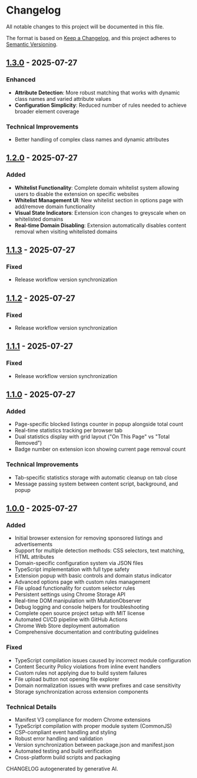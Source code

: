 # Changelog

All notable changes to this project will be documented in this file.

The format is based on [Keep a Changelog](https://keepachangelog.com/en/1.0.0/),
and this project adheres to [Semantic Versioning](https://semver.org/spec/v2.0.0.html).

## [1.3.0] - 2025-07-27

### Enhanced
- **Attribute Detection**: More robust matching that works with dynamic class names and varied attribute values
- **Configuration Simplicity**: Reduced number of rules needed to achieve broader element coverage

### Technical Improvements
- Better handling of complex class names and dynamic attributes

## [1.2.0] - 2025-07-27

### Added
- **Whitelist Functionality**: Complete domain whitelist system allowing users to disable the extension on specific websites
- **Whitelist Management UI**: New whitelist section in options page with add/remove domain functionality
- **Visual State Indicators**: Extension icon changes to greyscale when on whitelisted domains
- **Real-time Domain Disabling**: Extension automatically disables content removal when visiting whitelisted domains


## [1.1.3] - 2025-07-27

### Fixed
- Release workflow version synchronization

## [1.1.2] - 2025-07-27

### Fixed
- Release workflow version synchronization

## [1.1.1] - 2025-07-27

### Fixed
- Release workflow version synchronization

## [1.1.0] - 2025-07-27

### Added
- Page-specific blocked listings counter in popup alongside total count
- Real-time statistics tracking per browser tab
- Dual statistics display with grid layout ("On This Page" vs "Total Removed")
- Badge number on extension icon showing current page removal count


### Technical Improvements
- Tab-specific statistics storage with automatic cleanup on tab close
- Message passing system between content script, background, and popup

## [1.0.0] - 2025-07-27

### Added
- Initial browser extension for removing sponsored listings and advertisements
- Support for multiple detection methods: CSS selectors, text matching, HTML attributes
- Domain-specific configuration system via JSON files
- TypeScript implementation with full type safety
- Extension popup with basic controls and domain status indicator
- Advanced options page with custom rules management
- File upload functionality for custom selector rules
- Persistent settings using Chrome Storage API
- Real-time DOM manipulation with MutationObserver
- Debug logging and console helpers for troubleshooting
- Complete open source project setup with MIT license
- Automated CI/CD pipeline with GitHub Actions
- Chrome Web Store deployment automation
- Comprehensive documentation and contributing guidelines

### Fixed
- TypeScript compilation issues caused by incorrect module configuration
- Content Security Policy violations from inline event handlers
- Custom rules not applying due to build system failures
- File upload button not opening file explorer
- Domain normalization issues with www prefixes and case sensitivity
- Storage synchronization across extension components

### Technical Details
- Manifest V3 compliance for modern Chrome extensions
- TypeScript compilation with proper module system (CommonJS)
- CSP-compliant event handling and styling
- Robust error handling and validation
- Version synchronization between package.json and manifest.json
- Automated testing and build verification
- Cross-platform build scripts and packaging


[1.3.0]: https://github.com/JosephAmbayec/Relistr/releases/tag/v1.3.0
[1.2.0]: https://github.com/JosephAmbayec/Relistr/releases/tag/v1.2.0
[1.1.3]: https://github.com/JosephAmbayec/Relistr/releases/tag/v1.1.3
[1.1.2]: https://github.com/JosephAmbayec/Relistr/releases/tag/v1.1.2
[1.1.1]: https://github.com/JosephAmbayec/Relistr/releases/tag/v1.1.1
[1.1.0]: https://github.com/JosephAmbayec/Relistr/releases/tag/v1.1.0
[1.0.0]: https://github.com/JosephAmbayec/Relistr/releases/tag/v1.0.0

CHANGELOG autogenerated by generative AI.